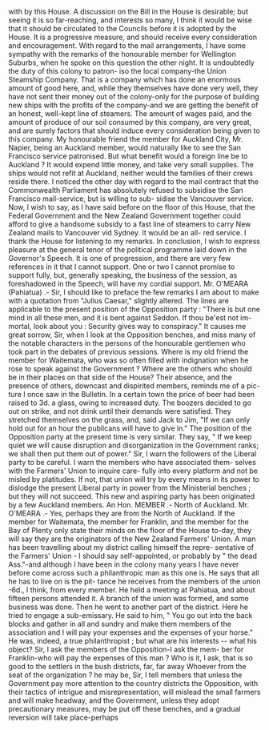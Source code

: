 with by this House. A discussion on the Bill in the House is desirable; but seeing it is so far-reaching, and interests so many, I think it would be wise that it should be circulated to the Councils before it is adopted by the House. It is a progressive measure, and should receive every consideration and encouragement. With regard to the mail arrangements, I have some sympathy with the remarks of the honourable member for Wellington Suburbs, when he spoke on this question the other night. It is undoubtedly the duty of this colony to patron- iso the local company-the Union Steamship Company. That is a company which has done an enormous amount of good here, and, while they themselves have done very well, they have not sent their money out of the colony-only for the purpose of building new ships with the profits of the company-and we are getting the benefit of an honest, well-kept line of steamers. The amount of wages paid, and the amount of produce of our soil consumed by this company, are very great, and are surely factors that should induce every consideration being given to this company. My honourable friend the member for Auckland City, Mr. Napier, being an Auckland member, would naturally like to see the San Francisco service patronised. But what benefit would a foreign line be to Auckland ? It would expend little money, and take very small supplies. The ships would not refit at Auckland, neither would the families of their crews reside there. I noticed the other day with regard to the mail contract that the Commonwealth Parliament has absolutely refused to subsidise the San Francisco mail-service, but is willing to sub- sidise the Vancouver service. Now, I wish to say, as I have said before on the floor of this House, that the Federal Government and the New Zealand Government together could afford to give a handsome subsidy to a fast line of steamers to carry New Zealand mails to Vancouver vid Sydney. It would be an all- red service. I thank the House for listening to my remarks. In conclusion, I wish to express pleasure at the general tenor of the political programme laid down in the Governor's Speech. It is one of progression, and there are very few references in it that I cannot support. One or two I cannot promise to support fully, but, generally speaking, the business of the session, as foreshadowed in the Speech, will have my cordial support. Mr. O'MEARA (Pahiatua) .- Sir, I should like to preface the few remarks I am about to make with a quotation from "Julius Caesar," slightly altered. The lines are applicable to the present position of the Opposition party : "There is but one mind in all these men, and it is bent against Seddon. If thou be'est not im- mortal, look about you : Security gives way to conspiracy." It causes me great sorrow, Sir, when I look at the Opposition benches, and miss many of the notable characters in the persons of the honourable gentlemen who took part in the debates of previous sessions. Where is my old friend the member for Waitemata, who was so often filled with indignation when he rose to speak against the Government ? Where are the others who should be in their places on that side of the House? Their absence, and the presence of others, downcast and dispirited members, reminds me of a pic- ture I once saw in the Bulletin. In a certain town the price of beer had been raised to 3d. a glass, owing to increased duty. The boozers decided to go out on strike, and not drink until their demands were satisfied. They stretched themselves on the grass, and, said Jack to Jim, "If we can only hold out for an hour the publicans will have to give in." The position of the Opposition party at the present time is very similar. They say, " If we keep quiet we will cause disruption and disorganization in the Government ranks; we shall then put them out of power." Sir, I warn the followers of the Liberal party to be careful. I warn the members who have associated them- selves with the Farmers' Union to inquire care- fully into every platform and not be misled by platitudes. If not, that union will try by every means in its power to dislodge the present Liberal party in power from the Ministerial benches ; but they will not succeed. This new and aspiring party has been originated by a few Auckland members. An Hon. MEMBER .- North of Auckland. Mr. O'MEARA .- Yes, perhaps they are from the North of Auckland. If the member for Waitemata, the member for Franklin, and the member for the Bay of Plenty only state their minds on the floor of the House to-day, they will say they are the originators of the New Zealand Farmers' Union. A man has been travelling about my district calling himself the repre- sentative of the Farmers' Union - I should say self-appointed, or probably by " the dead Ass."-and although I have been in the colony many years I have never before come across such a philanthropic man as this one is. He says that all he has to live on is the pit- tance he receives from the members of the union -6d., I think, from every member. He held a meeting at Pahiatua, and about fifteen persons attended it. A branch of the union was formed, and some business was done. Then he went to another part of the district. Here he tried to engage a sub-emissary. He said to him, " You go out into the back blocks and gather in all and sundry and make them members of the association and I will pay your expenses and the expenses of your horse." He was, indeed, a true philanthropist ; but what are his interests -- what his object? Sir, I ask the members of the Opposition-I ask the mem- ber for Franklin-who will pay the expenses of this man ? Who is it, I ask, that is so good to the settlers in the bush districts, far, far away Whoever from the seat of the organization ? he may be, Sir, I tell members that unless the Government pay more attention to the country districts the Opposition, with their tactics of intrigue and misrepresentation, will mislead the small farmers and will make headway, and the Government, unless they adopt precautionary measures, may be put off these benches, and a gradual reversion will take place-perhaps 